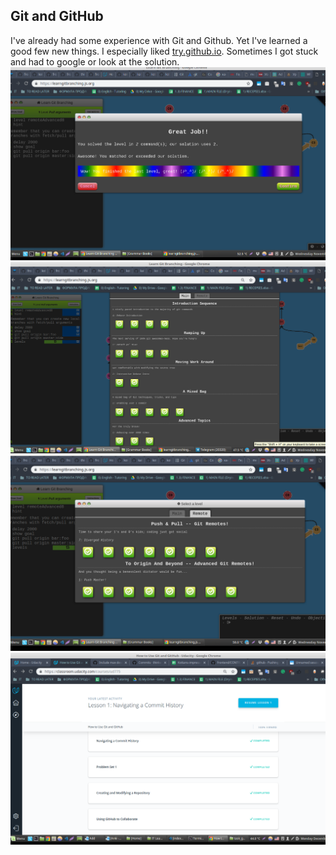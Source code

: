 ## Git and GitHub
I've already had some experience with Git and Github. Yet I've learned a good few new things. I especially liked [try.github.io](https://try.github.io/levels/1/challenges/1). Sometimes I got stuck and had to google or look at the solution.
![](image_2018-11-21_23-18-31.png)
![](image_2018-11-21_23-21-34.png)
![](image_2018-11-21_23-22-20.png)
![](image_2018-12-10_18-46-45.png)